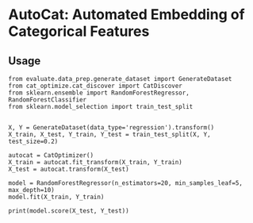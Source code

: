 # AutoCat: Automated Embedding of Categorical Features

## Usage
    
    from evaluate.data_prep.generate_dataset import GenerateDataset
    from cat_optimize.cat_discover import CatDiscover
    from sklearn.ensemble import RandomForestRegressor, RandomForestClassifier
    from sklearn.model_selection import train_test_split 

    
    X, Y = GenerateDataset(data_type='regression').transform()
    X_train, X_test, Y_train, Y_test = train_test_split(X, Y, test_size=0.2)
    
    autocat = CatOptimizer()
    X_train = autocat.fit_transform(X_train, Y_train)
    X_test = autocat.transform(X_test)

    model = RandomForestRegressor(n_estimators=20, min_samples_leaf=5, max_depth=10)
    model.fit(X_train, Y_train)
    
    print(model.score(X_test, Y_test))
    
